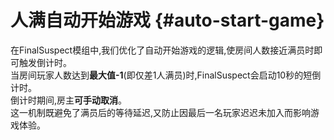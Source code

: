 # 人满自动开始游戏 {#auto-start-game}

在FinalSuspect模组中,我们优化了自动开始游戏的逻辑,使房间人数接近满员时即可触发倒计时。\
当房间玩家人数达到**最大值-1**(即仅差1人满员)时,FinalSuspect会启动10秒的短倒计时。\
倒计时期间,房主**可手动取消**。\
这一机制既避免了满员后的等待延迟,又防止因最后一名玩家迟迟未加入而影响游戏体验。
